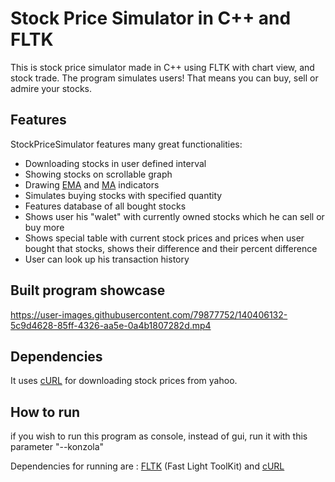 # Stock Price Simulator in C++ and FLTK

This is stock price simulator made in C++ using FLTK with chart view, and stock trade.
The program simulates users! That means you can buy, sell or admire your stocks.

## Features

StockPriceSimulator features many great functionalities:
 - Downloading stocks in user defined interval
 - Showing stocks on scrollable graph
 - Drawing [EMA](https://www.tradingview.com/scripts/ema/) and [MA](https://www.tradingview.com/scripts/movingaverage/) indicators
 - Simulates buying stocks with specified quantity
 - Features database of all bought stocks
 - Shows user his "walet" with currently owned stocks which he can sell or buy more
 - Shows special table with current stock prices and prices when user bought that stocks, shows their difference and their percent difference
 - User can look up his transaction history

## Built program showcase



https://user-images.githubusercontent.com/79877752/140406132-5c9d4628-85ff-4326-aa5e-0a4b1807282d.mp4



## Dependencies

It uses [cURL](https://curl.se/) for downloading stock prices from yahoo.


## How to run

if you wish to run this program as console, instead of gui, run it with this parameter "--konzola"

Dependencies for running are : [FLTK](https://www.fltk.org/) (Fast Light ToolKit) and [cURL](https://curl.se/)
